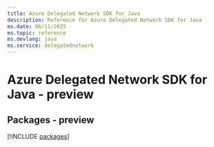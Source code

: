 ```yaml
---
title: Azure Delegated Network SDK for Java
description: Reference for Azure Delegated Network SDK for Java
ms.date: 06/11/2025
ms.topic: reference
ms.devlang: java
ms.service: delegatednetwork
---
```

# Azure Delegated Network SDK for Java - preview
## Packages - preview
[!INCLUDE [packages](delegated-network-index.md)]
